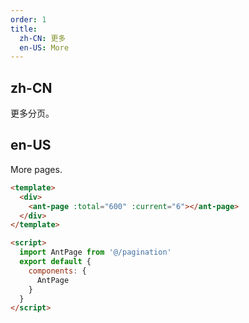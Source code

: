 ```yaml
---
order: 1
title:
  zh-CN: 更多
  en-US: More
---
```


## zh-CN

更多分页。

## en-US

More pages.

```` html
<template>
  <div>
    <ant-page :total="600" :current="6"></ant-page>
  </div>
</template>

<script>
  import AntPage from '@/pagination'
  export default {
    components: {
      AntPage
    }
  }
</script>
````
